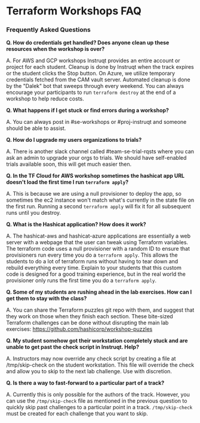 # Terraform Workshops FAQ
### Frequently Asked Questions

**Q. How do credentials get handled? Does anyone clean up these resources when the workshop is over?**

A. For AWS and GCP workshops Instruqt provides an entire account or project for each student. Cleanup is done by Instruqt when the track expires or the student clicks the Stop button. On Azure, we utilize temporary credentials fetched from the CAM vault server. Automated cleanup is done by the "Dalek" bot that sweeps through every weekend. You can always encourage your participants to run `terraform destroy` at the end of a workshop to help reduce costs.

**Q. What happens if I get stuck or find errors during a workshop?**

A. You can always post in #se-workshops or #proj-instruqt and someone should be able to assist.

**Q. How do I upgrade my users organizations to trials?**

A. There is another slack channel called #team-se-trial-rqsts where you can ask an admin to upgrade your orgs to trials. We should have self-enabled trials available soon, this will get much easier then.

**Q. In the TF Cloud for AWS workshop sometimes the hashicat app URL doesn't load the first time I run `terraform apply`?**

A. This is because we are using a null provisioner to deploy the app, so sometimes the ec2 instance won't match what's currently in the state file on the first run. Running a second `terraform apply` will fix it for all subsequent runs until you destroy.

**Q. What is the Hashicat application?  How does it work?**

A. The hashicat-aws and hashicat-azure applications are essentially a web server with a webpage that the user can tweak using Terraform variables. The terraform code uses a null provisioner with a random ID to ensure that provisioners run every time you do a `terraform apply`. This allows the students to do a lot of terraform runs without having to tear down and rebuild everything every time. Explain to your students that this custom code is designed for a good training experience, but in the real world the provisioner only runs the first time you do a `terraform apply`.

**Q. Some of my students are rushing ahead in the lab exercises. How can I get them to stay with the class?**

A. You can share the Terraform puzzles git repo with them, and suggest that they work on those when they finish each section. These bite-sized Terraform challenges can be done without disrupting the main lab exercises: https://github.com/hashicorp/workshop-puzzles

**Q. My student somehow got their workstation completely stuck and are unable to get past the check script in Instruqt. Help?**

A. Instructors may now override any check script by creating a file at /tmp/skip-check on the student workstation. This file will override the check and allow you to skip to the next lab challenge. Use with discretion.

**Q. Is there a way to fast-forward to a particular part of a track?**

A. Currently this is only possible for the authors of the track. However, you can use the `/tmp/skip-check` file as mentioned in the previous question to quickly skip past challenges to a particular point in a track. `/tmp/skip-check` must be created for each challenge that you want to skip.